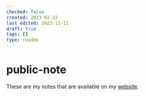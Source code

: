 ```yaml
---
checked: false
created: 2023-02-22
last_edited: 2023-11-11
draft: true
tags: []
type: readme
---
```

# public-note

These are my notes that are available on my [website](https://obsidian.awendland.co.uk/Welcome).
